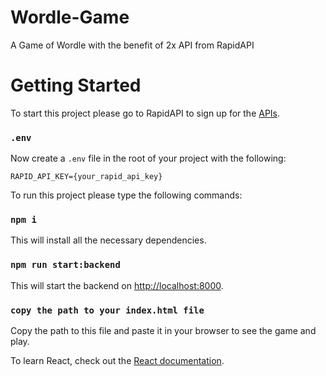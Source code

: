 # Wordle-Game
A Game of Wordle with the benefit of 2x API from RapidAPI


# Getting Started

To start this project please go to RapidAPI to sign up for the [APIs](https://bit.ly/rapidapi-hub). 



### `.env`
Now create a `.env` file in the root of your project with the following:

```
RAPID_API_KEY={your_rapid_api_key}
```

To run this project please type the following commands:

### `npm i`

This will install all the necessary dependencies.

### `npm run start:backend`

This will start the backend on  [http://localhost:8000](http://localhost:8000).

### `copy the path to your index.html file`

Copy the path to this file and paste it in your browser to see the game and play.

To learn React, check out the [React documentation](https://reactjs.org/).
